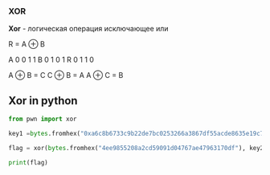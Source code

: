 ### XOR

__Xor__ - логическая операция исключающее или

R = A ⊕ B

A 0 0 1 1
B 0 1 0 1
R 0 1 1 0

A ⊕ B = C
C ⊕ B = A
A ⊕ C = B

## Xor in python

```python
from pwn import xor

key1 =bytes.fromhex("0xa6c8b6733c9b22de7bc0253266a3867df55acde8635e19c73313")

flag = xor(bytes.fromhex("4ee9855208a2cd59091d04767ae47963170df"), key2).decode()

print(flag)
```







